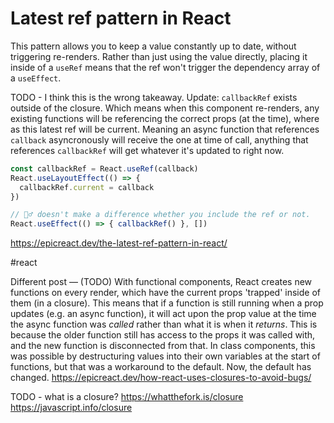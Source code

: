 # Latest ref pattern in React

This pattern allows you to keep a value constantly up to date, without triggering re-renders. Rather than just using the value directly, placing it inside of a `useRef` means that the ref won't trigger the dependency array of a `useEffect`.

TODO - I think this is the wrong takeaway.
Update:
`callbackRef` exists outside of the closure. Which means when this component re-renders, any existing functions will be referencing the correct props (at the time), where as this latest ref will be current. Meaning an async function that references `callback` asyncronously will receive the one at time of call, anything that references `callbackRef` will get whatever it's updated to right now.

```js
const callbackRef = React.useRef(callback)
React.useLayoutEffect(() => {
  callbackRef.current = callback
})

// 🤷‍♂️ doesn't make a difference whether you include the ref or not.
React.useEffect(() => { callbackRef() }, [])
```

https://epicreact.dev/the-latest-ref-pattern-in-react/

#react

Different post — (TODO)
With functional components, React creates new functions on every render, which have the current props 'trapped' inside of them (in a closure). This means that if a function is still running when a prop updates (e.g. an async function), it will act upon the prop value at the time the async function was _called_ rather than what it is when it _returns_. This is because the older function still has access to the props it was called with, and the new function is disconnected from that.
In class components, this was possible by destructuring values into their own variables at the start of functions, but that was a workaround to the default. Now, the default has changed.
https://epicreact.dev/how-react-uses-closures-to-avoid-bugs/

TODO - what is a closure?
https://whatthefork.is/closure
https://javascript.info/closure
